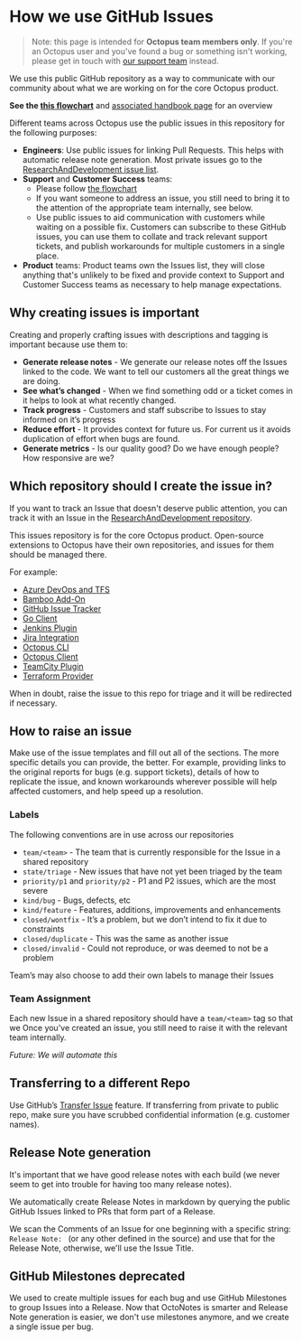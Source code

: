 # How we use GitHub Issues

> Note: this page is intended for **Octopus team members only**. If you're an Octopus user and you've found a bug or something isn't working, please get in touch with [our support team](https://octopus.com/support) instead.

We use this public GitHub repository as a way to communicate with our community about what we are working on for the core Octopus product.

**See the [this flowchart](https://whimsical.com/r-d-incoming-work-workflow-aug-21-NsDnGQXcwBLwU66a88Zhue)** and [associated handbook page](https://octopushq.atlassian.net/wiki/spaces/RND/pages/2207514744/Raising+Unplanned+Work) for an overview

Different teams across Octopus use the public issues in this repository for the following purposes:

- **Engineers**: Use public issues for linking Pull Requests. This helps with automatic release note generation. Most private issues go to the [ResearchAndDevelopment issue list](https://github.com/OctopusDeploy/ResearchAndDevelopment/issues).
- **Support** and **Customer Success** teams:
  - Please follow [the flowchart](https://whimsical.com/r-d-incoming-work-workflow-aug-21-NsDnGQXcwBLwU66a88Zhue)
  - If you want someone to address an issue, you still need to bring it to the attention of the appropriate team internally, see below.
  - Use public issues to aid communication with customers while waiting on a possible fix. Customers can subscribe to these GitHub issues, you can use them to collate and track relevant support tickets, and publish workarounds for multiple customers in a single place.
- **Product** teams: Product teams own the Issues list, they will close anything that's unlikely to be fixed and provide context to Support and Customer Success teams as necessary to help manage expectations.

## Why creating issues is important
Creating and properly crafting issues with descriptions and tagging is important because use them to:

- **Generate release notes** - We generate our release notes off the Issues linked to the code. We want to tell our customers all the great things we are doing.
- **See what’s changed** - When we find something odd or a ticket comes in it helps to look at what recently changed.
- **Track progress** - Customers and staff subscribe to Issues to stay informed on it’s progress
- **Reduce effort** - It provides context for future us. For current us it avoids duplication of effort when bugs are found.
- **Generate metrics** - Is our quality good? Do we have enough people? How responsive are we?

## Which repository should I create the issue in?

If you want to track an Issue that doesn't deserve public attention, you can track it with an Issue in the [ResearchAndDevelopment repository](https://github.com/OctopusDeploy/ResearchAndDevelopment/issues).

This issues repository is for the core Octopus product.  Open-source extensions to Octopus have their own repositories, and issues for them should be managed there. 

For example:
- [Azure DevOps and TFS](https://github.com/OctopusDeploy/OctoTFS/issues)
- [Bamboo Add-On](https://github.com/OctopusDeploy/Octopus-Bamboo/issues)
- [GitHub Issue Tracker](https://github.com/OctopusDeploy/GitHubIssueTracker/issues)
- [Go Client](https://github.com/OctopusDeploy/go-octopusdeploy/issues)
- [Jenkins Plugin](https://github.com/OctopusDeploy/octopus-jenkins-plugin/issues)
- [Jira Integration](https://github.com/OctopusDeploy/JiraIntegration/issues)
- [Octopus CLI](https://github.com/OctopusDeploy/OctopusCLI/issues)
- [Octopus Client](https://github.com/OctopusDeploy/OctopusClients/issues)
- [TeamCity Plugin](https://github.com/OctopusDeploy/Octopus-TeamCity/issues)
- [Terraform Provider](https://github.com/OctopusDeployLabs/terraform-provider-octopusdeploy/issues)

When in doubt, raise the issue to this repo for triage and it will be redirected if necessary. 

## How to raise an issue

Make use of the issue templates and fill out all of the sections. The more specific details you can provide, the better. For example, providing links to the original reports for bugs (e.g. support tickets), details of how to replicate the issue, and known workarounds wherever possible will help affected customers, and help speed up a resolution. 

### Labels

The following conventions are in use across our repositories

- `team/<team>` - The team that is currently responsible for the Issue in a shared repository
- `state/triage` - New issues that have not yet been triaged by the team
- `priority/p1` and `priority/p2` - P1 and P2 issues, which are the most severe
- `kind/bug` - Bugs, defects, etc
- `kind/feature` - Features, additions, improvements and enhancements
- `closed/wontfix` - It’s a problem, but we don’t intend to fix it due to constraints
- `closed/duplicate` - This was the same as another issue
- `closed/invalid` - Could not reproduce, or was deemed to not be a problem

Team’s may also choose to add their own labels to manage their Issues

### Team Assignment

Each new Issue in a shared repository should have a `team/<team>` tag so that we 
Once you've created an issue, you still need to raise it with the relevant team internally.

_Future: We will automate this_


## Transferring to a different Repo
Use GitHub’s [Transfer Issue](https://docs.github.com/en/issues/tracking-your-work-with-issues/transferring-an-issue-to-another-repository) feature. If transferring from private to public repo, make sure you have scrubbed confidential information (e.g. customer names).

## Release Note generation

It's important that we have good release notes with each build (we never seem to get into trouble for having too many release notes).

We automatically create Release Notes in markdown by querying the public GitHub Issues linked to PRs that form part of a Release.

We scan the Comments of an Issue for one beginning with a specific string: `Release Note: ` (or any other defined in the source) and use that for the Release Note, otherwise, we'll use the Issue Title.

## GitHub Milestones deprecated

We used to create multiple issues for each bug and use GitHub Milestones to group Issues into a Release. Now that OctoNotes is smarter and Release Note generation is easier, we don't use milestones anymore, and we create a single issue per bug. 

